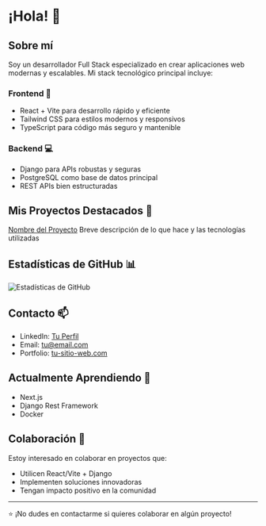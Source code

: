 # ¡Hola! 👋 

## Sobre mí
Soy un desarrollador Full Stack especializado en crear aplicaciones web modernas y escalables. Mi stack tecnológico principal incluye:

### Frontend 🎨
- React + Vite para desarrollo rápido y eficiente
- Tailwind CSS para estilos modernos y responsivos
- TypeScript para código más seguro y mantenible

### Backend 💻
- Django para APIs robustas y seguras
- PostgreSQL como base de datos principal
- REST APIs bien estructuradas

## Mis Proyectos Destacados 🚀
[Nombre del Proyecto](link)
Breve descripción de lo que hace y las tecnologías utilizadas

## Estadísticas de GitHub 📊
![Estadísticas de GitHub](https://github-readme-stats.vercel.app/api?username=TU_USERNAME&show_icons=true&theme=radical)

## Contacto 📫
- LinkedIn: [Tu Perfil](tu-link)
- Email: tu@email.com
- Portfolio: [tu-sitio-web.com](link)

## Actualmente Aprendiendo 🌱
- Next.js
- Django Rest Framework
- Docker

## Colaboración 👯
Estoy interesado en colaborar en proyectos que:
- Utilicen React/Vite + Django
- Implementen soluciones innovadoras
- Tengan impacto positivo en la comunidad

---
⭐️ ¡No dudes en contactarme si quieres colaborar en algún proyecto!
